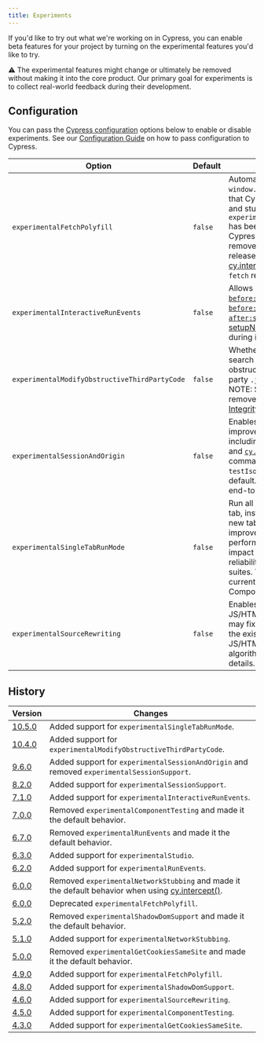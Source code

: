 ```yaml
---
title: Experiments
---
```


If you'd like to try out what we're working on in Cypress, you can enable beta
features for your project by turning on the experimental features you'd like to
try.

<Alert type="warning">

⚠️ The experimental features might change or ultimately be removed without
making it into the core product. Our primary goal for experiments is to collect
real-world feedback during their development.

</Alert>

## Configuration

You can pass the [Cypress configuration](/guides/references/configuration)
options below to enable or disable experiments. See our
[Configuration Guide](/guides/references/configuration) on how to pass
configuration to Cypress.

| Option                                        | Default | Description                                                                                                                                                                                                                                                                                                                    |
| --------------------------------------------- | ------- | ------------------------------------------------------------------------------------------------------------------------------------------------------------------------------------------------------------------------------------------------------------------------------------------------------------------------------ |
| `experimentalFetchPolyfill`                   | `false` | Automatically replaces `window.fetch` with a polyfill that Cypress can spy on and stub. Note: `experimentalFetchPolyfill` has been deprecated in Cypress 6.0.0 and will be removed in a future release. Consider using [cy.intercept()](/api/commands/intercept) to intercept `fetch` requests instead.                        |
| `experimentalInteractiveRunEvents`            | `false` | Allows listening to the [`before:run`](/api/plugins/before-run-api), [`after:run`](/api/plugins/after-run-api), [`before:spec`](/api/plugins/before-spec-api), and [`after:spec`](/api/plugins/after-spec-api) events in the [setupNodeEvents](/guides/tooling/plugins-guide#Using-a-plugin) function during interactive mode. |
| `experimentalModifyObstructiveThirdPartyCode` | `false` | Whether Cypress will search for and replace obstructive code in third party `.js` or `.html` files. NOTE: Setting this flag removes [Subresource Integrity (SRI)](https://developer.mozilla.org/en-US/docs/Web/Security/Subresource_Integrity).                                                                                |
| `experimentalSessionAndOrigin`                | `false` | Enables cross-origin and improved session support, including the [`cy.origin()`](/api/commands/origin) and [`cy.session()`](/api/commands/session) commands. This enables `testIsolation=strict` by default. Only available in end-to-end testing.                                                                             |
| `experimentalSingleTabRunMode`                | `false` | Run all specs in a single tab, instead of creating a new tab per spec. This can improve run mode performance, but can impact spec isolation and reliability on large test suites. This experiment currently only applies to Component Testing.                                                                                 |
| `experimentalSourceRewriting`                 | `false` | Enables AST-based JS/HTML rewriting. This may fix issues caused by the existing regex-based JS/HTML replacement algorithm. See [#5273](https://github.com/cypress-io/cypress/issues/5273) for details.                                                                                                                         |

## History

| Version                                       | Changes                                                                                                                      |
| --------------------------------------------- | ---------------------------------------------------------------------------------------------------------------------------- |
| [10.5.0](/guides/references/changelog#10-5-0) | Added support for `experimentalSingleTabRunMode`.                                                                            |
| [10.4.0](/guides/references/changelog#10-4-0) | Added support for `experimentalModifyObstructiveThirdPartyCode`.                                                             |
| [9.6.0](/guides/references/changelog#9-6-0)   | Added support for `experimentalSessionAndOrigin` and removed `experimentalSessionSupport`.                                   |
| [8.2.0](/guides/references/changelog#8-2-0)   | Added support for `experimentalSessionSupport`.                                                                              |
| [7.1.0](/guides/references/changelog#7-1-0)   | Added support for `experimentalInteractiveRunEvents`.                                                                        |
| [7.0.0](/guides/references/changelog#7-0-0)   | Removed `experimentalComponentTesting` and made it the default behavior.                                                     |
| [6.7.0](/guides/references/changelog#6-7-0)   | Removed `experimentalRunEvents` and made it the default behavior.                                                            |
| [6.3.0](/guides/references/changelog#6-3-0)   | Added support for `experimentalStudio`.                                                                                      |
| [6.2.0](/guides/references/changelog#6-2-0)   | Added support for `experimentalRunEvents`.                                                                                   |
| [6.0.0](/guides/references/changelog#6-0-0)   | Removed `experimentalNetworkStubbing` and made it the default behavior when using [cy.intercept()](/api/commands/intercept). |
| [6.0.0](/guides/references/changelog#6-0-0)   | Deprecated `experimentalFetchPolyfill`.                                                                                      |
| [5.2.0](/guides/references/changelog#5-2-0)   | Removed `experimentalShadowDomSupport` and made it the default behavior.                                                     |
| [5.1.0](/guides/references/changelog#5-1-0)   | Added support for `experimentalNetworkStubbing`.                                                                             |
| [5.0.0](/guides/references/changelog#5-0-0)   | Removed `experimentalGetCookiesSameSite` and made it the default behavior.                                                   |
| [4.9.0](/guides/references/changelog#4-9-0)   | Added support for `experimentalFetchPolyfill`.                                                                               |
| [4.8.0](/guides/references/changelog#4-8-0)   | Added support for `experimentalShadowDomSupport`.                                                                            |
| [4.6.0](/guides/references/changelog#4-6-0)   | Added support for `experimentalSourceRewriting`.                                                                             |
| [4.5.0](/guides/references/changelog#4-5-0)   | Added support for `experimentalComponentTesting`.                                                                            |
| [4.3.0](/guides/references/changelog#4-3-0)   | Added support for `experimentalGetCookiesSameSite`.                                                                          |
